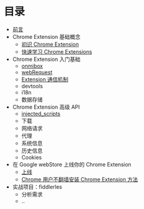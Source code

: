 # 目录

* [前言](../README.md)
* Chrome Extension 基础概念
  * [初识 Chrome Extension](./overview/index.md)
  * [快速学习 Chrome Extensions](./overview/quickstart.md)
* Chrome Extension 入门基础
  * [onmibox](./basic/onmibox.md)
  * [webRequest](./basic/webRequest.md)
  * [Extension 通信机制](./basic/connect.md)
  * devtools
  * i18n
  * 数据存储
* Chrome Extension 高级 API
  * [injected_scripts](./advanced/injected_scripts.md)
  * 下载
  * 网络请求
  * 代理
  * 系统信息
  * 历史信息
  * Cookies
* 在 Google webStore 上线你的 Chrome Extension
  * [上线](./publish/publish_to_wetstore.md)
  * [Chrome 用户不翻墙安装 Chrome Extension 方法](./publish/install_with_gfw.md)
* 实战项目：fiddlerles
  * 分析需求
  * ..

